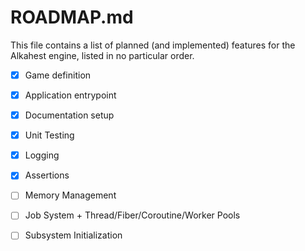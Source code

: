# ROADMAP.md

This file contains a list of planned (and implemented) features for the
Alkahest engine, listed in no particular order.

* [X] Game definition
* [X] Application entrypoint
* [X] Documentation setup
* [X] Unit Testing
* [X] Logging
* [X] Assertions
* [ ] Memory Management
* [ ] Job System + Thread/Fiber/Coroutine/Worker Pools
* [ ] Subsystem Initialization

